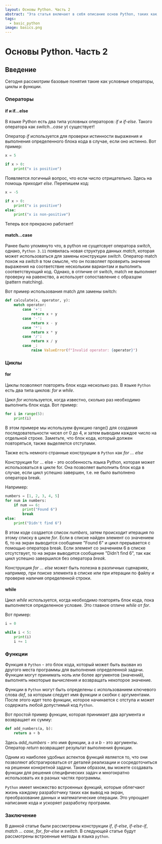 ```yaml
---
layout: Основы Python. Часть 2
abstract: "Эта статья включает в себя описание основ Python, таких как условные операторы, циклы и функции."
tags:
  - basic_python
image: basics.png
---
```

# Основы Python. Часть 2

## Введение

Сегодня рассмотрим базовые понятия такие как условные операторы, циклы и функции.

### Операторы


#### if и if...else
В языке Python есть два типа условных операторов: _if_ и _if-else_. Такого оператора как _switch...case_ yt существует!

Оператор _if_ используется для проверки истинности выражения и выполнения определенного блока кода в случае, если оно истинно. Вот пример:
```python
x = 5

if x > 0:
    print("x is positive")
```
Появляется логичный вопрос, что если число отрицательно. Здесь на помощь приходит _else_. Перепишем код:

```python
x = -5

if x > 0:
    print("x is positive")
else:
    print("x is non-positive")
```
Теперь все прекрасно работает!

#### match...case

Ранее было упомянуто что, в python не сущетсвует оператора _switch_, однако,  `Python 3.11` появилась новая структура данных _match_, которая может использоваться для замены конструкции _switch_.
Оператор match похож на _switch_ в том смысле, что он позволяет проверить значение выражения на соответствие нескольким вариантам и выполнить соответствующий код. Однако, в отличие от switch, match не выполняет проверку на равенство, а использует сопоставление с образцом (pattern matching).

Вот пример использования match для замены switch:

```python
def calculate(x, operator, y):
    match operator:
        case '+':
            return x + y
        case '-':
            return x - y
        case '*':
            return x * y
        case '/':
            return x / y
        case _:
            raise ValueError(f"Invalid operator: {operator}")
```

### Циклы

#### for
Циклы позволяют повторять блок кода несколько раз. В языке `Python` есть два типа циклов: _for_ и _while_.

Цикл _for_ используется, когда известно, сколько раз необходимо выполнить блок кода. Вот пример:

```python
for i in range(5):
    print(i)
```
В этом примере мы используем функцию range() для создания последовательности чисел от 0 до 4, и затем выводим каждое число на отдельной строке. Заметьте, что блок кода, который должен повторяться, также выделяется отступами.

Также есть немного странные конструкции в `Python` как _for ... else_

Конструкция for ... else - это особенность языка Python, которая может использоваться в цикле for. Она позволяет выполнить блок кода в случае, если цикл успешно завершен, т.е. не было выполнено оператора break.

Например:

```python
numbers = [1, 2, 3, 4, 5]
for num in numbers:
    if num == 6:
        print("Found 6")
        break
else:
    print("Didn't find 6")
```

В этом коде создается список _numbers_, затем происходит итерация по этому списку в цикле _for_. Если в списке найден элемент со значением 6, то на экран выводится сообщение "Found 6" и цикл прерывается с помощью оператора break. Если элемент со значением 6 в списке отсутствует, то на экран выводится сообщение "Didn't find 6", так как цикл успешно завершился без оператора _break_.

Конструкция _for ... else_ может быть полезна в различных сценариях, например, при поиске элемента в списке или при итерации по файлу и проверке наличия определенной строки.


#### while

Цикл _while_ используется, когда необходимо повторять блок кода, пока выполняется определенное условие. Это главное отличе _while_ от _for_.

Вот пример:

```python
i = 0

while i < 5:
    print(i)
    i += 1
```

### Функции

Функция в `Python` - это блок кода, который может быть вызван из другого места программы для выполнения определенной задачи. Функции могут принимать ноль или более аргументов (значений), выполнять некоторые вычисления и возвращать некоторое значение.

Функции в `Python` могут быть определены с использованием ключевого слова _def_, за которым следует имя функции и скобки с аргументами. После этого идет тело функции, которое начинается с отступа и может содержать любой допустимый код `Python`.

Вот простой пример функции, которая принимает два аргумента и возвращает их сумму:

```python
def add_numbers(a, b):
    return a + b 
```

Здесь _add_numbers_ - это имя функции, а _a_ и _b_ - это аргументы. Оператор _return_ возвращает результат выполнения функции.

Одним из наиболее удобных аспектов функций является то, что они позволяют абстрагироваться от деталей реализации и сосредоточиться на решении конкретной задачи. Таким образом, вы можете создавать функции для решения специфических задач и многократно использовать их в разных частях программы.

`Python` имеет множество встроенных функций, которые облегчают жизнь каждому разработчику таких как вывод на экран, преобразование данных и математические операции. Это упрощает написание кода и ускоряет разработку программ.

### Заключение 

В данной статье были рассмотрены конструкции _if_, _if-else_, _if-else-if_, _match ... case_, _for_, _for-else_ и _switch_. В следующей статье будут рассмотрены встроенные методы в языка `python`.
